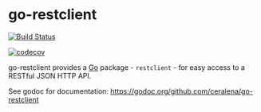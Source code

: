 # go-restclient

[![Build Status](https://travis-ci.org/ceralena/go-restclient.svg?branch=master)](https://travis-ci.org/ceralena/go-restclient)

[![codecov](https://codecov.io/gh/ceralena/go-restclient/branch/master/graph/badge.svg)](https://codecov.io/gh/ceralena/go-restclient)

go-restclient provides a [Go](https://golang.org) package - `restclient` - for easy access to a RESTful JSON HTTP API.

See godoc for documentation: https://godoc.org/github.com/ceralena/go-restclient
